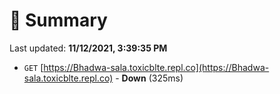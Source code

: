# 📖 Summary
Last updated: **11/12/2021, 3:39:35 PM**

- `GET` [https://Bhadwa-sala.toxicblte.repl.co](https://Bhadwa-sala.toxicblte.repl.co) - **Down** (325ms)
